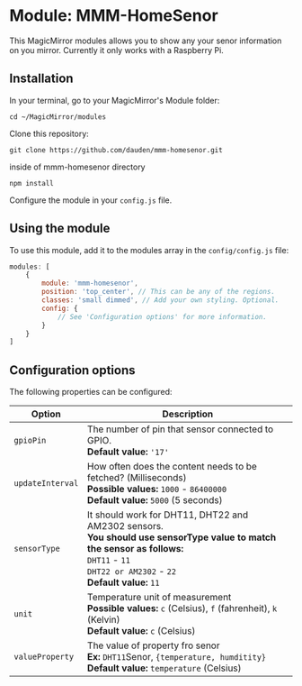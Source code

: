 # Module: MMM-HomeSenor
This MagicMirror modules allows you to show any your senor information on you mirror. Currently it only works with a Raspberry Pi.


## Installation

In your terminal, go to your MagicMirror's Module folder:
````
cd ~/MagicMirror/modules
````

Clone this repository:
````
git clone https://github.com/dauden/mmm-homesenor.git
````

inside of mmm-homesenor directory
```
npm install
```

Configure the module in your `config.js` file.

## Using the module

To use this module, add it to the modules array in the `config/config.js` file:
````javascript
modules: [
	{
		module: 'mmm-homesenor',
		position: 'top_center',	// This can be any of the regions.
		classes: 'small dimmed', // Add your own styling. Optional.
		config: {
			// See 'Configuration options' for more information.
		}
	}
]
````

## Configuration options

The following properties can be configured:


<table width="100%">
	<thead>
		<tr>
			<th>Option</th>
			<th width="100%">Description</th>
		</tr>
	<thead>
	<tbody>
		<tr>
			<td><code>gpioPin</code></td>
			<td>The number of pin that sensor connected to GPIO.
				<br><b>Default value:</b> <code>'17'</code>
			</td>
		</tr>
		<tr>
			<td><code>updateInterval</code></td>
			<td>How often does the content needs to be fetched? (Milliseconds)
				<br><b>Possible values:</b> <code>1000</code> - <code>86400000</code>
				<br><b>Default value:</b> <code>5000</code> (5 seconds)
			</td>
		</tr>
		<tr>
			<td><code>sensorType</code></td>
			<td>It should work for DHT11, DHT22 and AM2302 sensors.
				<br><b>You should use sensorType value to match the sensor as follows:</b> 
				<br><code>DHT11</code> - <code>11</code>
				<br><code>DHT22 or AM2302</code> - <code>22</code>
				<br><b>Default value:</b> <code>11</code>
			</td>
		</tr>
		<tr>
			<td><code>unit</code></td>
			<td>Temperature unit of measurement
				<br><b>Possible values:</b> <code>c</code> (Celsius), <code>f</code> (fahrenheit), <code>k</code> (Kelvin)
				<br><b>Default value:</b> <code>c</code> (Celsius)
			</td>
		</tr>
		<tr>
			<td><code>valueProperty</code></td>
			<td>The value of property fro senor
				<br><b>Ex:</b> <code>DHT11</code>Senor, <code>{temperature, humditity}</code>
				<br><b>Default value:</b> <code>temperature</code> (Celsius)
			</td>
		</tr>
	</tbody>
</table>